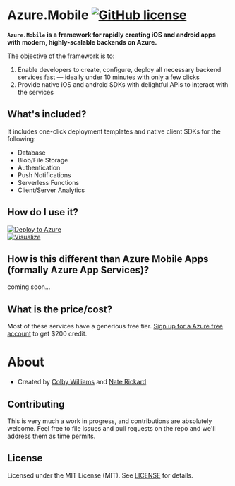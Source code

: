# Azure.Mobile [![GitHub license](https://img.shields.io/badge/license-MIT-lightgrey.svg)](LICENSE)

**`Azure.Mobile` is a framework for rapidly creating iOS and android apps with modern, highly-scalable backends on Azure.**

The objective of the framework is to:

1. Enable developers to create, configure, deploy all necessary backend services fast — ideally under 10 minutes with only a few clicks
2. Provide native iOS and android SDKs with delightful APIs to interact with the services

## What's included?

It includes one-click deployment templates and native client SDKs for the following:

- Database
- Blob/File Storage
- Authentication
- Push Notifications
- Serverless Functions
- Client/Server Analytics


## How do I use it?

[![Deploy to Azure][azure-deploy-button]][azure-deploy]   
[![Visualize][azure-visualize-button]][azure-visualize]



## How is this different than Azure Mobile Apps (formally Azure App Services)?

coming soon...


## What is the price/cost?

Most of these services have a generious free tier. [Sign up for a Azure free account][azure-free] to get $200 credit.



# About

- Created by [Colby Williams](https://github.com/colbylwilliams) and [Nate Rickard](https://github.com/naterickard)

## Contributing

This is very much a work in progress, and contributions are absolutely welcome.  Feel free to file issues and pull requests on the repo and we'll address them as time permits.

## License

Licensed under the MIT License (MIT). See [LICENSE](LICENSE) for details.




[cosmos]:https://azure.microsoft.com/en-us/services/cosmos-db

[azure-deploy]:https://portal.azure.com/#create/Microsoft.Template/uri/https%3A%2F%2Fraw.githubusercontent.com%2Fcolbylwilliams%2FAzure.Mobile%2Fmaster%2Fazuredeploy.json
[azure-deploy-button]:https://azuredeploy.net/deploybutton.svg

[azure-visualize]:http://armviz.io/#/?load=https%3A%2F%2Fraw.githubusercontent.com%2FAzure%2FAzure.Mobile%2Fmaster%2Fazuredeploy.json
[azure-visualize-button]:http://armviz.io/visualizebutton.png


[azure-free]:https://azure.microsoft.com/en-us/free/